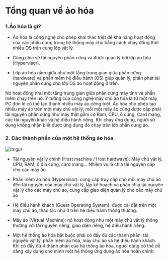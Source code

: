 # Tổng quan về ảo hóa



### 1.Ảo hóa là gì?

- Ảo hóa là công nghệ cho phép khai thác triệt để khả năng hoạt động của các phần cứng trong hệ thống máy chủ bằng cách chạy đồng thời nhiều OS trên cùng lớp vật lý.

- Cùng chia sẻ tài nguyên phần cứng và được quản lý bởi lớp ảo hóa (Hypervisor).

- Lớp ảo hóa nằm giữa như một tầng trung gian giữa phần cứng (hardware) và phần mềm hệ điều hành (OS) giúp quản lý, phân phát tài nguyên phần cứng cho lớp OS ảo hoạt động ở trên.

Nó hoạt động như một tầng trung gian giữa phần cứng máy tính và phần mềm chạy trên nó. Ý tưởng của công nghệ máy chủ ảo hóa là từ một máy PC đơn lẻ có thể tạo thành nhiều máy ảo riêng biệt. Ảo hóa cho phép tạo nhiều máy ảo trên một máy chủ vật lý, mỗi một máy ảo cũng được cấp phát tài nguyên phần cứng như máy thật gồm có Ram, CPU, ổ cứng, Card mạng, các tài nguyên khác và hệ điều hành riêng. Khi chạy ứng dụng, người sử dụng không nhận biết được ứng dụng đó chạy trên lớp phần cứng ảo.

### 2. Các thành phần của một hệ thống ảo hóa

![Imgur](https://imgur.com/pmibevj.png)

- Tài nguyên vật lý chính (Host machine / Host hardwave): Máy chủ vật lý, CPU, RAM, ổ đĩa cứng, card mạng… Nhiệm vụ là chia tài nguyên cấp cho các máy ảo.

- Phần mềm ảo hóa (Hypervisor): cung cấp truy cập cho mỗi máy chủ ảo đến tài nguyên của máy chủ vật lý, lập kế hoạch và phân chia tài nguyên vật lý cho các máy chủ ảo, cung cấp giao diện quản lý cho các máy chủ ảo

- Hệ điều hành khách (Guest Operating System): được cài đặt trên một máy chủ ảo, thao tác như ở trên hệ điều hành thông thường.

- Mảy ảo (Virtual Machine): nó hoạt động như một máy chủ vật lý thông thường với tài nguyên riêng, giao diện riêng, hệ điều hành riêng.

- Một hệ thống ảo hóa bắt buộc phải có đầy đủ các thành phần: tài nguyên vật lý, phần mềm ảo hóa, máy chủ ảo và hệ điều hành khách. Khi có đầy đủ 4 thành phần của hệ thống ảo hóa, người dùng có thể dễ dàng xây dựng cho mình một hệ thống ứng dụng ảo hóa hoàn chỉnh.




